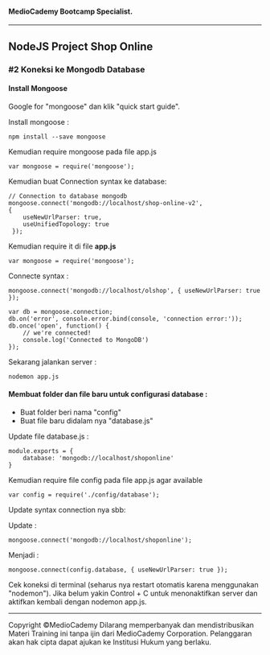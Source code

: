#### MedioCademy Bootcamp Specialist.

---

## NodeJS Project Shop Online

### #2 Koneksi ke Mongodb Database

#### Install Mongoose

Google for "mongoose" dan klik "quick start guide".

Install mongoose :

	npm install --save mongoose

Kemudian require mongoose pada file app.js

	var mongoose = require('mongoose');

Kemudian buat Connection syntax ke database:

	// Connection to database mongodb
	mongoose.connect('mongodb://localhost/shop-online-v2', 
	{ 
	    useNewUrlParser: true,
	    useUnifiedTopology: true
	 });

Kemudian require it di file **app.js**

	var mongoose = require('mongoose');

Connecte syntax :

	mongoose.connect('mongodb://localhost/olshop', { useNewUrlParser: true });
	
	var db = mongoose.connection;
	db.on('error', console.error.bind(console, 'connection error:'));
	db.once('open', function() {
		// we're connected!
		console.log('Connected to MongoDB')
	});

Sekarang jalankan server :

	nodemon app.js

#### Membuat folder dan file baru untuk configurasi database :

* Buat folder beri nama "config"
* Buat file baru didalam nya "database.js"

Update file database.js :

	module.exports = {
		database: 'mongodb://localhost/shoponline'
	}

Kemudian require file config pada file app.js agar available

	var config = require('./config/database');

Update syntax connection nya sbb:	

Update :	

	mongoose.connect('mongodb://localhost/shoponline');

Menjadi :	

	mongoose.connect(config.database, { useNewUrlParser: true });

Cek koneksi di terminal (seharus nya restart otomatis karena menggunakan "nodemon"). Jika belum yakin Control + C untuk menonaktifkan server dan aktifkan kembali dengan nodemon app.js.



































---
Copyright &copy;MedioCademy
Dilarang memperbanyak dan mendistribusikan Materi Training ini tanpa ijin dari MedioCademy Corporation. Pelanggaran akan hak cipta dapat ajukan ke Institusi Hukum yang berlaku.